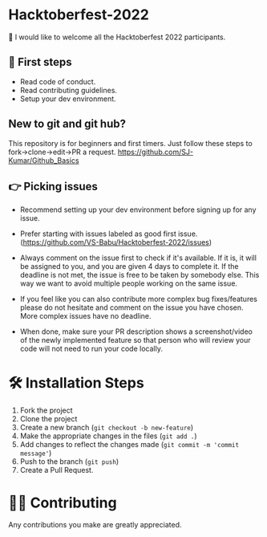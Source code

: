 # Hacktoberfest-2022

👋 I would like to welcome all the Hacktoberfest 2022 participants.

## 🛫 First steps

* Read code of conduct.
* Read contributing guidelines.
* Setup your dev environment.

## New to git and git hub?
This repository is for beginners and first timers. Just follow these steps to fork->clone->edit->PR a request.
https://github.com/SJ-Kumar/Github_Basics

## 👉 Picking issues
* Recommend setting up your dev environment before signing up for any issue.

* Prefer starting with issues labeled as good first issue.(https://github.com/VS-Babu/Hacktoberfest-2022/issues)

* Always comment on the issue first to check if it's available. If it is, it will be assigned to you, and you are given 4 days to complete it. If the deadline is not met, the issue is free to be taken by somebody else. This way we want to avoid multiple people working on the same issue.

* If you feel like you can also contribute more complex bug fixes/features please do not hesitate and comment on the issue you have chosen. More complex issues have no deadline.

* When done, make sure your PR description shows a screenshot/video of the newly implemented feature so that person who will review your code will not need to run your code locally.

# 🛠️ Installation Steps
1. Fork the project
2. Clone the project
3. Create a new branch (`git checkout -b new-feature`)
4. Make the appropriate changes in the files (`git add .`)
5. Add changes to reflect the changes made (`git commit -m 'commit message'`)
6. Push to the branch (`git push`)
7. Create a Pull Request.

# 👨‍💻 Contributing
Any contributions you make are greatly appreciated.
